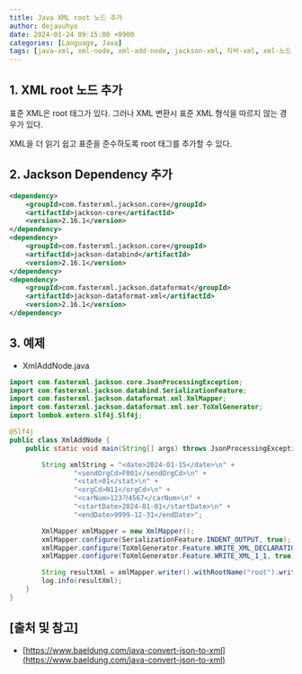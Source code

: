 ```yaml
---
title: Java XML root 노드 추가
author: dejavuhyo
date: 2024-01-24 09:15:00 +0900
categories: [Language, Java]
tags: [java-xml, xml-node, xml-add-node, jackson-xml, 자바-xml, xml-노드, xml-노드-추가]
---
```


## 1. XML root 노드 추가
표준 XML은 root 태그가 있다. 그러나 XML 변환시 표준 XML 형식을 따르지 않는 경우가 있다.

XML을 더 읽기 쉽고 표준을 준수하도록 root 태그를 추가할 수 있다.

## 2. Jackson Dependency 추가

```xml
<dependency>
    <groupId>com.fasterxml.jackson.core</groupId>
    <artifactId>jackson-core</artifactId>
    <version>2.16.1</version>
</dependency>
<dependency>
    <groupId>com.fasterxml.jackson.core</groupId>
    <artifactId>jackson-databind</artifactId>
    <version>2.16.1</version>
</dependency>
<dependency>
    <groupId>com.fasterxml.jackson.dataformat</groupId>
    <artifactId>jackson-dataformat-xml</artifactId>
    <version>2.16.1</version>
</dependency>
```

## 3. 예제

* XmlAddNode.java

```java
import com.fasterxml.jackson.core.JsonProcessingException;
import com.fasterxml.jackson.databind.SerializationFeature;
import com.fasterxml.jackson.dataformat.xml.XmlMapper;
import com.fasterxml.jackson.dataformat.xml.ser.ToXmlGenerator;
import lombok.extern.slf4j.Slf4j;

@Slf4j
public class XmlAddNode {
    public static void main(String[] args) throws JsonProcessingException {

        String xmlString = "<date>2024-01-15</date>\n" +
                "<sendOrgCd>F001</sendOrgCd>\n" +
                "<stat>01</stat>\n" +
                "<orgCd>N11</orgCd>\n" +
                "<carNum>123가4567</carNum>\n" +
                "<startDate>2024-01-01</startDate>\n" +
                "<endDate>9999-12-31</endDate>";

        XmlMapper xmlMapper = new XmlMapper();
        xmlMapper.configure(SerializationFeature.INDENT_OUTPUT, true);
        xmlMapper.configure(ToXmlGenerator.Feature.WRITE_XML_DECLARATION, true);
        xmlMapper.configure(ToXmlGenerator.Feature.WRITE_XML_1_1, true);

        String resultXml = xmlMapper.writer().withRootName("root").writeValueAsString(xmlString);
        log.info(resultXml);
    }
}
```

## [출처 및 참고]
* [https://www.baeldung.com/java-convert-json-to-xml](https://www.baeldung.com/java-convert-json-to-xml)
